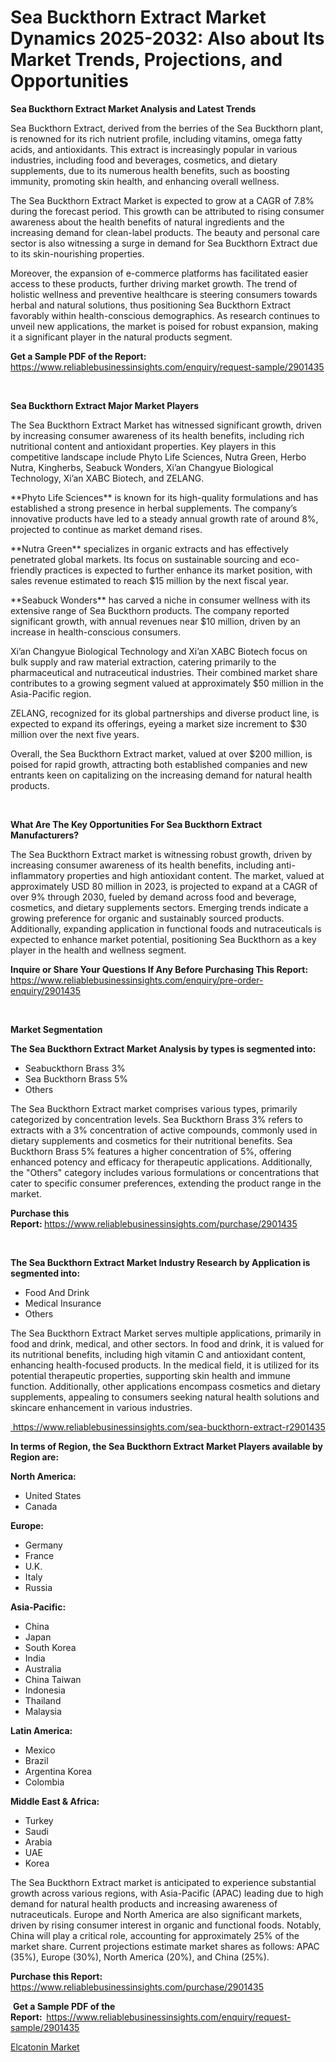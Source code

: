 <p><h1>Sea Buckthorn Extract Market Dynamics 2025-2032: Also about Its Market Trends, Projections, and Opportunities</h1></p><p><strong>Sea Buckthorn Extract Market Analysis and Latest Trends</strong></p>
<p><p>Sea Buckthorn Extract, derived from the berries of the Sea Buckthorn plant, is renowned for its rich nutrient profile, including vitamins, omega fatty acids, and antioxidants. This extract is increasingly popular in various industries, including food and beverages, cosmetics, and dietary supplements, due to its numerous health benefits, such as boosting immunity, promoting skin health, and enhancing overall wellness.</p><p>The Sea Buckthorn Extract Market is expected to grow at a CAGR of 7.8% during the forecast period. This growth can be attributed to rising consumer awareness about the health benefits of natural ingredients and the increasing demand for clean-label products. The beauty and personal care sector is also witnessing a surge in demand for Sea Buckthorn Extract due to its skin-nourishing properties. </p><p>Moreover, the expansion of e-commerce platforms has facilitated easier access to these products, further driving market growth. The trend of holistic wellness and preventive healthcare is steering consumers towards herbal and natural solutions, thus positioning Sea Buckthorn Extract favorably within health-conscious demographics. As research continues to unveil new applications, the market is poised for robust expansion, making it a significant player in the natural products segment.</p></p>
<p><strong>Get a Sample PDF of the Report:&nbsp;</strong> <a href="https://www.reliablebusinessinsights.com/enquiry/request-sample/2901435?utm_campaign=2440&utm_medium=2&utm_source=Github&utm_content=ia&utm_term=16032025&utm_id=sea-buckthorn-extract">https://www.reliablebusinessinsights.com/enquiry/request-sample/2901435</a></p>
<p>&nbsp;</p>
<p><strong>Sea Buckthorn Extract Major Market Players</strong></p>
<p><p>The Sea Buckthorn Extract Market has witnessed significant growth, driven by increasing consumer awareness of its health benefits, including rich nutritional content and antioxidant properties. Key players in this competitive landscape include Phyto Life Sciences, Nutra Green, Herbo Nutra, Kingherbs, Seabuck Wonders, Xi’an Changyue Biological Technology, Xi’an XABC Biotech, and ZELANG.</p><p>**Phyto Life Sciences** is known for its high-quality formulations and has established a strong presence in herbal supplements. The company’s innovative products have led to a steady annual growth rate of around 8%, projected to continue as market demand rises.</p><p>**Nutra Green** specializes in organic extracts and has effectively penetrated global markets. Its focus on sustainable sourcing and eco-friendly practices is expected to further enhance its market position, with sales revenue estimated to reach $15 million by the next fiscal year.</p><p>**Seabuck Wonders** has carved a niche in consumer wellness with its extensive range of Sea Buckthorn products. The company reported significant growth, with annual revenues near $10 million, driven by an increase in health-conscious consumers.</p><p>Xi’an Changyue Biological Technology and Xi’an XABC Biotech focus on bulk supply and raw material extraction, catering primarily to the pharmaceutical and nutraceutical industries. Their combined market share contributes to a growing segment valued at approximately $50 million in the Asia-Pacific region.</p><p>ZELANG, recognized for its global partnerships and diverse product line, is expected to expand its offerings, eyeing a market size increment to $30 million over the next five years.</p><p>Overall, the Sea Buckthorn Extract market, valued at over $200 million, is poised for rapid growth, attracting both established companies and new entrants keen on capitalizing on the increasing demand for natural health products.</p></p>
<p>&nbsp;</p>
<p><strong>What Are The Key Opportunities For Sea Buckthorn Extract Manufacturers?</strong></p>
<p><p>The Sea Buckthorn Extract market is witnessing robust growth, driven by increasing consumer awareness of its health benefits, including anti-inflammatory properties and high antioxidant content. The market, valued at approximately USD 80 million in 2023, is projected to expand at a CAGR of over 9% through 2030, fueled by demand across food and beverage, cosmetics, and dietary supplements sectors. Emerging trends indicate a growing preference for organic and sustainably sourced products. Additionally, expanding application in functional foods and nutraceuticals is expected to enhance market potential, positioning Sea Buckthorn as a key player in the health and wellness segment.</p></p>
<p><strong>Inquire or Share Your Questions If Any Before Purchasing This Report:</strong> <a href="https://www.reliablebusinessinsights.com/enquiry/pre-order-enquiry/2901435?utm_campaign=2440&utm_medium=2&utm_source=Github&utm_content=ia&utm_term=16032025&utm_id=sea-buckthorn-extract">https://www.reliablebusinessinsights.com/enquiry/pre-order-enquiry/2901435</a></p>
<p>&nbsp;</p>
<p><strong>Market Segmentation</strong></p>
<p><strong>The Sea Buckthorn Extract Market Analysis by types is segmented into:</strong></p>
<p><ul><li>Seabuckthorn Brass 3%</li><li>Sea Buckthorn Brass 5%</li><li>Others</li></ul></p>
<p><p>The Sea Buckthorn Extract market comprises various types, primarily categorized by concentration levels. Sea Buckthorn Brass 3% refers to extracts with a 3% concentration of active compounds, commonly used in dietary supplements and cosmetics for their nutritional benefits. Sea Buckthorn Brass 5% features a higher concentration of 5%, offering enhanced potency and efficacy for therapeutic applications. Additionally, the "Others" category includes various formulations or concentrations that cater to specific consumer preferences, extending the product range in the market.</p></p>
<p><strong>Purchase this Report:&nbsp;</strong><a href="https://www.reliablebusinessinsights.com/purchase/2901435?utm_campaign=2440&utm_medium=2&utm_source=Github&utm_content=ia&utm_term=16032025&utm_id=sea-buckthorn-extract">https://www.reliablebusinessinsights.com/purchase/2901435</a></p>
<p>&nbsp;</p>
<p><strong>The Sea Buckthorn Extract Market Industry Research by Application is segmented into:</strong></p>
<p><ul><li>Food And Drink</li><li>Medical Insurance</li><li>Others</li></ul></p>
<p><p>The Sea Buckthorn Extract Market serves multiple applications, primarily in food and drink, medical, and other sectors. In food and drink, it is valued for its nutritional benefits, including high vitamin C and antioxidant content, enhancing health-focused products. In the medical field, it is utilized for its potential therapeutic properties, supporting skin health and immune function. Additionally, other applications encompass cosmetics and dietary supplements, appealing to consumers seeking natural health solutions and skincare enhancement in various industries.</p></p>
<p><a href="https://www.reliablebusinessinsights.com/sea-buckthorn-extract-r2901435?utm_campaign=2440&utm_medium=2&utm_source=Github&utm_content=ia&utm_term=16032025&utm_id=sea-buckthorn-extract">&nbsp;https://www.reliablebusinessinsights.com/sea-buckthorn-extract-r2901435</a></p>
<p><strong>In terms of Region, the Sea Buckthorn Extract Market Players available by Region are:</strong></p>
<p>
    <p> <strong> North America: </strong>
        <ul>
            <li>United States</li>
            <li>Canada</li>
        </ul>
        </p> 
    <p> <strong> Europe: </strong>
        <ul>
            <li>Germany</li>
            <li>France</li>
            <li>U.K.</li>
            <li>Italy</li>
            <li>Russia</li>
        </ul>
        </p> 
    <p> <strong> Asia-Pacific: </strong>
        <ul>
            <li>China</li>
            <li>Japan</li>
            <li>South Korea</li>
            <li>India</li>
            <li>Australia</li>
            <li>China Taiwan</li>
            <li>Indonesia</li>
            <li>Thailand</li>
            <li>Malaysia</li>
        </ul>
        </p> 
    <p> <strong> Latin America: </strong>
        <ul>
            <li>Mexico</li>
            <li>Brazil</li>
            <li>Argentina Korea</li>
            <li>Colombia</li>
        </ul>
        </p> 
    <p> <strong> Middle East & Africa: </strong>
        <ul>
            <li>Turkey</li>
            <li>Saudi</li>
            <li>Arabia</li>
            <li>UAE</li>
            <li>Korea</li>
        </ul>
    </p>
    </p>
<p><p>The Sea Buckthorn Extract market is anticipated to experience substantial growth across various regions, with Asia-Pacific (APAC) leading due to high demand for natural health products and increasing awareness of nutraceuticals. Europe and North America are also significant markets, driven by rising consumer interest in organic and functional foods. Notably, China will play a critical role, accounting for approximately 25% of the market share. Current projections estimate market shares as follows: APAC (35%), Europe (30%), North America (20%), and China (25%).</p></p>
<p><strong>Purchase this Report: </strong><a href="https://www.reliablebusinessinsights.com/purchase/2901435?utm_campaign=2440&utm_medium=2&utm_source=Github&utm_content=ia&utm_term=16032025&utm_id=sea-buckthorn-extract">https://www.reliablebusinessinsights.com/purchase/2901435</a></p>
<p>&nbsp;<strong>Get a Sample PDF of the Report:&nbsp;&nbsp;</strong><a href="https://www.reliablebusinessinsights.com/enquiry/request-sample/2901435?utm_campaign=2440&utm_medium=2&utm_source=Github&utm_content=ia&utm_term=16032025&utm_id=sea-buckthorn-extract">https://www.reliablebusinessinsights.com/enquiry/request-sample/2901435</a></p>
<p><strong></strong></p>
<p><p><a href="https://github.com/NargisHussain75/Market-Research-Report-List-1/blob/main/elcatonin-market.md?utm_campaign=2440&utm_medium=2&utm_source=Github&utm_content=ia&utm_term=16032025&utm_id=sea-buckthorn-extract">Elcatonin Market</a></p></p>